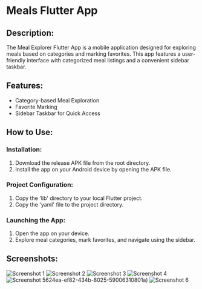 # Meals Flutter App

## Description:
The Meal Explorer Flutter App is a mobile application designed for exploring meals based on categories and marking favorites. This app features a user-friendly interface with categorized meal listings and a convenient sidebar taskbar.

## Features:
- Category-based Meal Exploration
- Favorite Marking
- Sidebar Taskbar for Quick Access

## How to Use:

### Installation:
1. Download the release APK file from the root directory.
2. Install the app on your Android device by opening the APK file.

### Project Configuration:
1. Copy the 'lib' directory to your local Flutter project.
2. Copy the 'yaml' file to the project directory.

### Launching the App:
1. Open the app on your device.
2. Explore meal categories, mark favorites, and navigate using the sidebar.

## Screenshots:
![Screenshot 1](https://github.com/GeekyVed/Meals_App/assets/121000404/8532d2e7-76c0-41bb-8172-0f60b5041e30)
![Screenshot 2](https://github.com/GeekyVed/Meals_App/assets/121000404/3e3c095d-5f39-4193-b68c-ffa02f85e8c7)
![Screenshot 3](https://github.com/GeekyVed/Meals_App/assets/121000404/ee9207ed-3263-495b-aa94-56d2668e010c)
![Screenshot 4](https://github.com/GeekyVed/Meals_App/assets/121000404/e02bbbba-7b72-4f82-9e3c-2d09b47254e0)
![Screenshot 5](https://github.com/GeekyVed/Meals_App/assets/121000404/8532d2e7-76c0-41bb-8172-0f60b5041e30)624ea-ef82-434b-8025-59006310801a)
![Screenshot 6](https://github.com/GeekyVed/Meals_App/assets/121000404/a587ac9f-66f9-42d7-8664-2cf6eb93c169)

